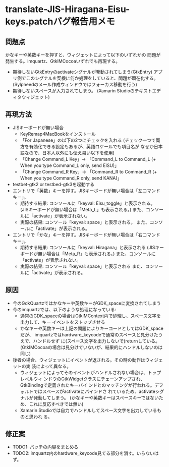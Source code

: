 translate-JIS-Hiragana-Eisu-keys.patchバグ報告用メモ
====================================================

問題点
------
かなキーや英数キーを押すと、ウィジェットによって以下のいずれかの
問題が発生する。imquartz、GtkIMCocoaいずれでも再現する。

* 期待しないGtkEntryのactivateシグナルが発動されてしまう(GtkEntry)
  アプリ側でこのシグナルを契機に何か処理をしていると、問題が顕在化する。
  (Sylpheedのメール作成ウィンドウではフォーカス移動を行う)
* 期待しないスペースが入力されてしまう。
  (Xamarin Studioのテキストエディタウィジェット)

再現方法
--------
* JISキーボードが無い場合
  * KeyRemap4MacBookをインストール
  * 「For Japanese」の以下の2つにチェックを入れる
    (チェック一つで両方を有効化できる設定もあるが、英語ロケールでも項目名が
    なぜか日本語なので、日本人以外にも伝え易い以下を使用)
  * 「Change Command_L Key」->
    「Command_L to Command_L (+ When you type Command_L only, send EISU)」
  * 「Change Command_R Key」->
    「Command_R to Command_R (+ When you type Command_R only, send KANA)」
* testbet-gtk2 or testbed-gtk3を起動する
* エントリで「英数」キーを押す。JISキーボードが無い場合は「左コマンドキー」。
  * 期待する結果: コンソールに「keyval: Eisu_toggle」と表示される。
    (JISキーボードが無い場合は「Meta_L」も表示される。)
    また、コンソールに「activate」が表示されない。
  * 実際の結果: コンソール「keyval: space」と表示される。
    また、コンソールに「activate」が表示される。
* エントリで「かな」キーを押す。JISキーボードが無い場合は「右コマンドキー」。
  * 期待する結果: コンソールに「keyval: Hiragana」と表示される
    (JISキーボードが無い場合は「Meta_R」も表示される。)
    また、コンソールに「activate」が表示されない。
  * 実際の結果: コンソール「keyval: space」と表示される
    また、コンソールに「activate」が表示される。

原因
----
* 今のGdkQuartzではかなキーや英数キーがGDK_spaceに変換されてしまう
* 今のimquartzでは、以下のような処理になっている:
  * 通常のGDK_spaceの場合はGtkIMContext内で処理し、スペース文字を出力して、キー
    イベントをストップさせる
  * かなキーや英数キーは上記の問題によりキーコードとしてはGDK_spaceだが、
    imquartzではhardware_keycodeで通常のスペースと見分けたうえで、ハンドルせず
    に(スペース文字を出力しないで)returnしている。
    (GtkIMCocoaの場合は見分けていないが、結果的にハンドルしないのは同じ)
* 後者の場合、ウィジェットにイベントが返される。その時の動作はウィジェットの実
  装によって異なる。
  * ウィジェットによってそのイベントがハンドルされない場合は、トップレベルウィ
    ンドウのGtkWidgetクラスにチェーンアップされ、GtkBindingで定義されたキーバイ
    ンドとのマッチングが行われる。デフォルトではスペースがactivateにバインドさ
    れているため、activateシグナルが発動してしまう。
    (かなキーや英数キーはスペースキーではないため、これに反応すべきでは無い)
  * Xamarin Studioでは自力でハンドルしてスペース文字を出力しているものと思われ
    る。

修正案
------
* TODO1: パッチの内容をまとめる
* TODO2: imquartz内のhardware_keycode見てる部分を消す。いらないはず。
